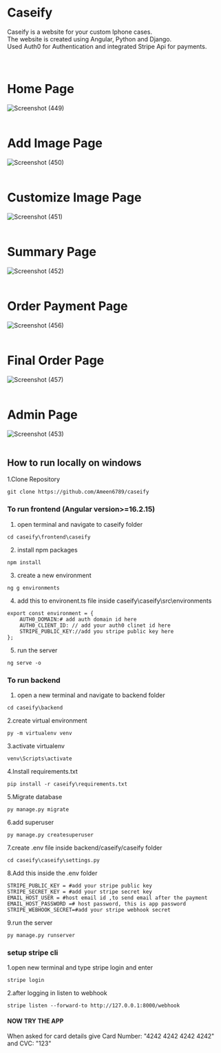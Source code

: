 # Caseify
Caseify is a website for your custom Iphone cases.<br/>
The website is created using Angular, Python and Django.<br/>
Used Auth0 for Authentication and integrated Stripe Api for payments.<br/><br/><br/>

# Home Page
![Screenshot (449)](https://github.com/user-attachments/assets/f880d45d-b422-4006-a416-6bd9298b613c)<br/><br/>
# Add Image Page
![Screenshot (450)](https://github.com/user-attachments/assets/664c56db-a872-4ed4-b442-0f185571a982)<br/><br/>
# Customize Image Page
![Screenshot (451)](https://github.com/user-attachments/assets/59accdf0-6f4e-4a78-93d2-b58d6b6cdc25)<br/><br/>
# Summary Page
![Screenshot (452)](https://github.com/user-attachments/assets/c3c9c7eb-2b1b-46af-82d5-88426a34cd5d)<br/><br/>
# Order Payment Page
![Screenshot (456)](https://github.com/user-attachments/assets/0ac65408-0d39-443c-859b-356139b156d7)<br/><br/>
# Final Order Page
![Screenshot (457)](https://github.com/user-attachments/assets/07a48fe6-6aee-4321-b8de-233fb01db2cb)<br/><br/>
# Admin Page
![Screenshot (453)](https://github.com/user-attachments/assets/3cb2737c-75d9-44d0-a467-611b9b41f3c0)<br/><br/>

## How to run locally on windows
1.Clone Repository

```
git clone https://github.com/Ameen6789/caseify
```
### To run frontend (Angular version>=16.2.15)
1. open terminal and navigate to caseify folder
```
cd caseify\frontend\caseify
```
2. install npm packages
```
npm install
```
3. create a new environment
```
ng g environments
```
4. add this to environent.ts file inside caseify\caseify\src\environments
```
export const environment = {
    AUTH0_DOMAIN:# add auth domain id here
    AUTH0_CLIENT_ID: // add your auth0 clinet id here
    STRIPE_PUBLIC_KEY://add you stripe public key here
};
```
5. run the server
```
ng serve -o
```

### To run backend
1. open a new terminal and navigate to backend folder 

```
cd caseify\backend
```
2.create virtual environment

```
py -m virtualenv venv
```
3.activate virtualenv
```
venv\Scripts\activate
```
4.Install requirements.txt
```
pip install -r caseify\requirements.txt
```
5.Migrate database
```
py manage.py migrate
```
6.add superuser
```
py manage.py createsuperuser
```
7.create .env file inside backend/caseify/caseify folder
```
cd caseify\caseify\settings.py
```
8.Add this inside the .env folder
```
STRIPE_PUBLIC_KEY = #add your stripe public key
STRIPE_SECRET_KEY = #add your stripe secret key
EMAIL_HOST_USER = #host email id ,to send email after the payment
EMAIL_HOST_PASSWORD =# host password, this is app password
STRIPE_WEBHOOK_SECRET=#add your stripe webhook secret
```
9.run the server
```
py manage.py runserver
```
### setup stripe cli

1.open new terminal and type stripe login and enter
```
stripe login
```
2.after logging in listen to webhook
```
stripe listen --forward-to http://127.0.0.1:8000/webhook
```

#### NOW TRY THE APP

When asked for card details  give Card Number: "4242 4242 4242 4242" and CVC: "123" 





